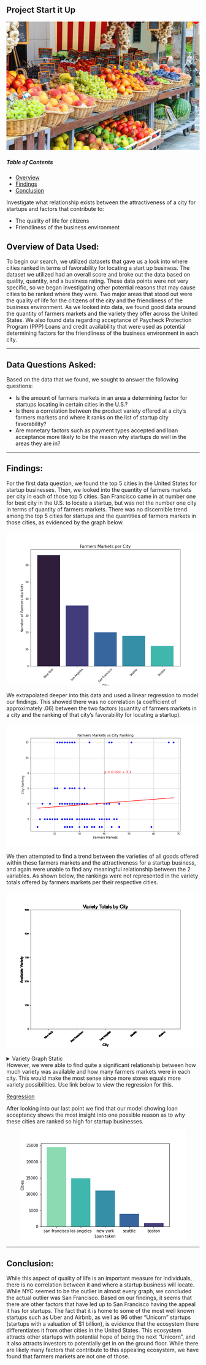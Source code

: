 ## Project Start it Up

<p align="center">
  <img src="Robert/figures/farmers_markets.PNG" />
</p>

##### Table of Contents  
- [Overview](#overview)  
- [Findings](#findings)  
- [Conclusion](#conclusion)
   
<a name="overview"/>
<a name="findings"/>
<a name="conclusion"/>

Investigate what relationship exists between the attractiveness of a city for startups and factors that contribute to:

* The quality of life for citizens 
* Friendliness of the business environment 

## Overview of Data Used:
To begin our search, we utilized datasets that gave us a look into where cities ranked in terms of favorability for locating a start up business. The dataset we utilized had an overall score and broke out the data based on quality, quantity, and a business rating. These data points were not very specific, so we began investigating other potential reasons that may cause cities to be ranked where they were. Two major areas that stood out were the quality of life for the citizens of the city and the friendliness of the business environment. As we looked into data, we found good data around the quantity of farmers markets and the variety they offer across the United States. We also found data regarding acceptance of Paycheck Protection Program (PPP) Loans and credit availability that were used as potential determining factors for the friendliness of the business environment in each city. 
- - - 

## Data Questions Asked:
Based on the data that we found, we sought to answer the following questions:

* Is the amount of farmers markets in an area a determining factor for startups locating in certain cities in the U.S.?
* Is there a correlation between the product variety offered at a city’s farmers markets and where it ranks on the list of startup city favorability?
* Are monetary factors such as payment types accepted and loan acceptance more likely to be the reason why startups do well in the areas they are in?
- - - 

## Findings:
For the first data question, we found the top 5 cities in the United States for startup businesses. Then, we looked into the quantity of farmers markets per city in each of those top 5 cities. San Francisco came in at number one for best city in the U.S. to locate a startup, but was not the number one city in terms of quantity of farmers markets. There was no discernible trend among the top 5 cities for startups and the quantities of farmers markets in those cities, as evidenced by the graph below. 
<p align="center">
  <img src="Nick/Start Ups and Farmers Markets//Farmers Markets Per City 2.png" />
</p>
We extrapolated deeper into this data and used a linear regression to model our findings. This showed there was no correlation (a coefficient of approximately .06) between the two factors (quantity of farmers markets in a city and the ranking of that city’s favorability for locating a startup).
<p align="center">
  <img src="Nick/Start Ups and Farmers Markets/Farmers Markets vs City Ranking.png" />
</p>

We then attempted to find a trend between the varieties of all goods offered within these farmers markets and the attractiveness for a startup business, and again were unable to find any meaningful relationship between the 2 variables. As shown below, the rankings were not represented in the variety totals offered by farmers markets per their respective cities.
<p align="center">
  <img src="Robert/figures/variety_animated.gif" />
</p>
<details>
           <summary>Variety Graph Static</summary>
           <p><img src="Robert/figures/fig1.PNG" /> </p>
</details>
However, we were able to find quite a significant relationship between how much variety was available and how many farmers markets were in each city. This would make the most sense since more stores equals more variety possibilities. Use link below to view the regression for this.

[Regression](https://github.com/RobSalazar/Project-1/blob/main/Robert/figures/variety_reg.png)

After looking into our last point we find that our model showing loan acceptancy shows the most insight into one possible reason as to why these cities are ranked so high for startup businesses.
<p align="center">
  <img src="Brunel/fig4.PNG" />
</p>

- - - 

## Conclusion:
While this aspect of quality of life is an important measure for individuals, there is no correlation between it and where a startup business will locate. While NYC seemed to be the outlier in almost every graph, we concluded the actual outlier was San Francisco. Based on our findings, it seems that there are other factors that have led up to San Francisco having the appeal it has for startups. The fact that it is home to some of the most well known startups such as Uber and Airbnb, as well as 96 other “Unicorn” startups (startups with a valuation of $1 billion), is evidence that the ecosystem there differentiates it from other cities in the United States. This ecosystem attracts other startups with potential hope of being the next “Unicorn”, and it also attracts investors to potentially get in on the ground floor. While there are likely many factors that contribute to this appealing ecosystem, we have found that farmers markets are not one of those. 


